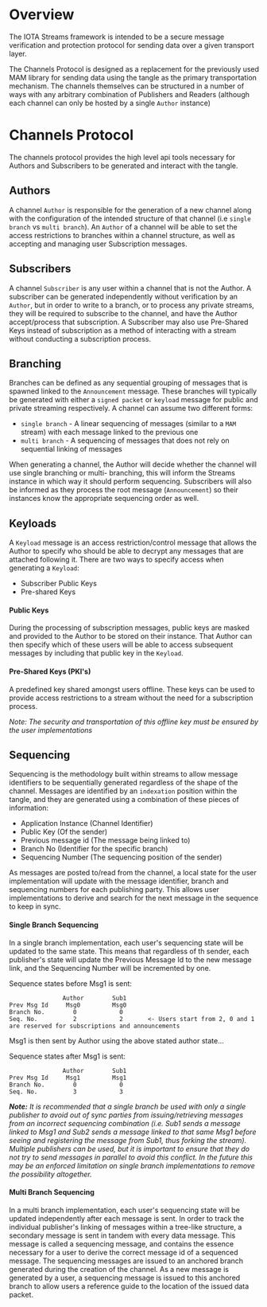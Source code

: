 # Overview
The IOTA Streams framework is intended to be a secure message verification and protection protocol 
for sending data over a given transport layer. 

The Channels Protocol is designed as a replacement for the previously used MAM library for sending 
data using the tangle as the primary transportation mechanism. The channels themselves can be 
structured in a number of ways with any arbitrary combination of Publishers and Readers (although 
each channel can only be hosted by a single `Author` instance)


# Channels Protocol
The channels protocol provides the high level api tools necessary for Authors and Subscribers to be 
generated and interact with the tangle. 


## Authors
A channel `Author` is responsible for the generation of a new channel along with the configuration of the 
intended structure of that channel (i.e `single branch` vs `multi branch`). An `Author` of a channel will be 
able to set the access restrictions to branches within a channel structure, as well as accepting and 
managing user Subscription messages. 

## Subscribers 
A channel `Subscriber` is any user within a channel that is not the Author. A subscriber can be generated
independently without verification by an `Author`, but in order to write to a branch, or to process any 
private streams, they will be required to subscribe to the channel, and have the Author accept/process 
that subscription. A Subscriber may also use Pre-Shared Keys instead of subscription as a method of 
interacting with a stream without conducting a subscription process. 


## Branching
Branches can be defined as any sequential grouping of messages that is spawned linked to the `Announcement` 
message. These branches will typically be generated with either a `signed packet` or `keyload` message for 
public and private streaming respectively. A channel can assume two different forms: 
- `single branch` - A linear sequencing of messages (similar to a `MAM` stream) with each message linked to 
the previous one 
- `multi branch` - A sequencing of messages that does not rely on sequential linking of messages

When generating a channel, the Author will decide whether the channel will use single branching or multi-
branching, this will inform the Streams instance in which way it should perform sequencing. Subscribers will 
also be informed as they process the root message (`Announcement`) so their instances know the appropriate 
sequencing order as well.   

## Keyloads
A `Keyload` message is an access restriction/control message that allows the Author to specify who should be 
able to decrypt any messages that are attached following it. There are two ways to specify access when generating 
a `Keyload`: 
- Subscriber Public Keys  
- Pre-shared Keys 

#### Public Keys
During the processing of subscription messages, public keys are masked and provided to the Author to be stored on 
their instance. That Author can then specify which of these users will be able to access subsequent messages by 
including that public key in the `Keyload`.

#### Pre-Shared Keys (PKI's)
A predefined key shared amongst users offline. These keys can be used to provide access restrictions to a stream 
without the need for a subscription process. 

*_Note: The security and transportation of this offline key must be ensured by the user implementations_*

## Sequencing
Sequencing is the methodology built within streams to allow message identifiers to be sequentially generated regardless 
of the shape of the channel. Messages are identified by an `indexation` position within the tangle, and they are 
generated using a combination of these pieces of information:
- Application Instance (Channel Identifier)
- Public Key (Of the sender)  
- Previous message id (The message being linked to)
- Branch No (Identifier for the specific branch)
- Sequencing Number (The sequencing position of the sender)

As messages are posted to/read from the channel, a local state for the user implementation will update with the message 
identifier, branch and sequencing numbers for each publishing party. This allows user implementations to derive and 
search for the next message in the sequence to keep in sync. 

#### Single Branch Sequencing
In a single branch implementation, each user's sequencing state will be updated to the same state. This means that 
regardless of th sender, each publisher's state will update the Previous Message Id to the new message link, and the 
Sequencing Number will be incremented by one. 

Sequence states before Msg1 is sent:
```
               Author        Sub1
Prev Msg Id     Msg0         Msg0 
Branch No.        0            0
Seq. No.          2            2       <- Users start from 2, 0 and 1 are reserved for subscriptions and announcements
```

Msg1 is then sent by Author using the above stated author state...

Sequence states after Msg1 is sent:
```
               Author        Sub1
Prev Msg Id     Msg1         Msg1 
Branch No.        0            0
Seq. No.          3            3     
```

**_Note:_** *It is recommended that a single branch be used with only a single publisher to avoid out of sync parties from 
issuing/retrieving messages from an incorrect sequencing combination (i.e. Sub1 sends a message linked to Msg1 and Sub2 
sends a message linked to that same Msg1 before seeing and registering the message from Sub1, thus forking the stream). 
Multiple publishers can be used, but it is important to ensure that they do not try to send messages in parallel to 
avoid this conflict. In the future this may be an enforced limitation on single branch implementations to remove the 
possibility altogether.*

#### Multi Branch Sequencing 
In a multi branch implementation, each user's sequencing state will be updated independently after each message is sent. 
In order to track the individual publisher's linking of messages within a tree-like structure, a secondary message is 
sent in tandem with every data message. This message is called a sequencing message, and contains the essence necessary 
for a user to derive the correct message id of a sequenced message. The sequencing messages are issued to an anchored 
branch generated during the creation of the channel. As a new message is generated by a user, a sequencing message is
issued to this anchored branch to allow users a reference guide to the location of the issued data packet. 
